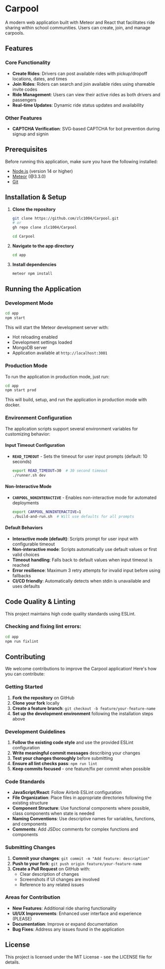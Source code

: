 # Carpool

A modern web application built with Meteor and React that facilitates ride sharing within school communities. Users can create, join, and manage carpools.

## Features

### Core Functionality

- **Create Rides**: Drivers can post available rides with pickup/dropoff locations, dates, and times
- **Join Rides**: Riders can search and join available rides using shareable invite codes
- **Ride Management**: Users can view their active rides as both drivers and passengers
- **Real-time Updates**: Dynamic ride status updates and availability

### Other Features

- **CAPTCHA Verification**: SVG-based CAPTCHA for bot prevention during signup and signin

## Prerequisites

Before running this application, make sure you have the following installed:

- [Node.js](https://nodejs.org/) (version 14 or higher)
- [Meteor](https://www.meteor.com/install) (@3.3.0)
- [Git](https://git-scm.com/downloads)

## Installation & Setup

1. **Clone the repository**

   ```bash
   git clone https://github.com/zlc1004/Carpool.git
   # or
   gh repo clone zlc1004/Carpool

   cd Carpool
   ```

2. **Navigate to the app directory**

   ```bash
   cd app
   ```

3. **Install dependencies**
   ```bash
   meteor npm install
   ```

## Running the Application

### Development Mode

```bash
cd app
npm start
```

This will start the Meteor development server with:

- Hot reloading enabled
- Development settings loaded
- MongoDB server
- Application available at `http://localhost:3001`

### Production Mode

To run the application in production mode, just run:

```bash
cd app
npm start prod
```

This will build, setup, and run the application in production mode with docker.

### Environment Configuration

The application scripts support several environment variables for customizing behavior:

#### Input Timeout Configuration

- **`READ_TIMEOUT`** - Sets the timeout for user input prompts (default: 10 seconds)
  ```bash
  export READ_TIMEOUT=30  # 30 second timeout
  ./runner.sh dev
  ```

#### Non-Interactive Mode

- **`CARPOOL_NONINTERACTIVE`** - Enables non-interactive mode for automated deployments
  ```bash
  export CARPOOL_NONINTERACTIVE=1
  ./build-and-run.sh  # Will use defaults for all prompts
  ```

#### Default Behaviors

- **Interactive mode (default)**: Scripts prompt for user input with configurable timeout
- **Non-interactive mode**: Scripts automatically use default values or first valid choices
- **Timeout handling**: Falls back to default values when input timeout is reached
- **Error resilience**: Maximum 3 retry attempts for invalid input before using fallbacks
- **CI/CD friendly**: Automatically detects when stdin is unavailable and uses defaults

## Code Quality & Linting

This project maintains high code quality standards using ESLint.

### Checking and fixing lint errors:

```bash
cd app
npm run fixlint
```

## Contributing

We welcome contributions to improve the Carpool application! Here's how you can contribute:

### Getting Started

1. **Fork the repository** on GitHub
2. **Clone your fork** locally
3. **Create a feature branch**: `git checkout -b feature/your-feature-name`
4. **Set up the development environment** following the installation steps above

### Development Guidelines

1. **Follow the existing code style** and use the provided ESLint configuration
2. **Write meaningful commit messages** describing your changes
3. **Test your changes thoroughly** before submitting
4. **Ensure all lint checks pass**: `npm run lint`
5. **Keep commits focused** - one feature/fix per commit when possible

### Code Standards

- **JavaScript/React**: Follow Airbnb ESLint configuration
- **File Organization**: Place files in appropriate directories following the existing structure
- **Component Structure**: Use functional components where possible, class components when state is needed
- **Naming Conventions**: Use descriptive names for variables, functions, and components
- **Comments**: Add JSDoc comments for complex functions and components

### Submitting Changes

1. **Commit your changes**: `git commit -m "Add feature: description"`
2. **Push to your fork**: `git push origin feature/your-feature-name`
3. **Create a Pull Request** on GitHub with:
   - Clear description of changes
   - Screenshots if UI changes are involved
   - Reference to any related issues

### Areas for Contribution

- **New Features**: Additional ride sharing functionality
- **UI/UX Improvements**: Enhanced user interface and experience (PLEASE)
- **Documentation**: Improve or expand documentation
- **Bug Fixes**: Address any issues found in the application

## License

This project is licensed under the MIT License - see the LICENSE file for details.
